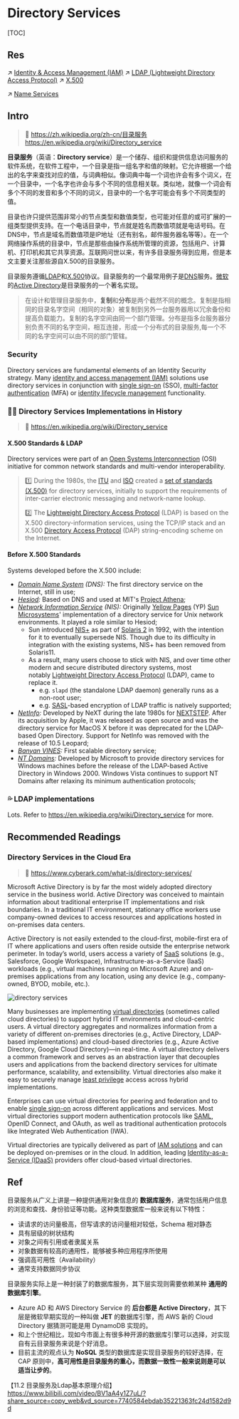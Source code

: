 # Directory Services

[TOC]



## Res
↗ [Identity & Access Management (IAM)](../../../CyberSecurity/🏰%20Cybersecurity%20Basics%20&%20InfoSec/Identity%20&%20Access%20Management%20(IAM)/Identity%20&%20Access%20Management%20(IAM).md)
↗ [LDAP (Lightweight Directory Access Protocol)](../../🏎️%20Computer%20Networking%20and%20Communication/📌%20Computer%20Networking%20Basics/0x01%20Application%20Layer/Messaging%20&%20Remote%20Accessing/LDAP%20(Lightweight%20Directory%20Access%20Protocol)/LDAP%20(Lightweight%20Directory%20Access%20Protocol).md)
↗ [X.500](../../🏎️%20Computer%20Networking%20and%20Communication/📌%20Computer%20Networking%20Basics/0x01%20Application%20Layer/Messaging%20&%20Remote%20Accessing/X.500/X.500.md)

↗ [Name Services](../../🥷🏼%20Operating%20System%20(Engineering)/UNIX%20Family/💂‍♂️%20UNIX%20System%20Services/Name%20Services.md)



## Intro
> 🔗 
> https://zh.wikipedia.org/zh-cn/目录服务
> https://en.wikipedia.org/wiki/Directory_service

**目录服务**（英语：**Directory service**）是一个储存、组织和提供信息访问服务的软件系统，在软件工程中，一个目录是指一组名字和值的映射。它允许根据一个给出的名字来查找对应的值，与词典相似。像词典中每一个词也许会有多个词义，在一个目录中，一个名字也许会与多个不同的信息相关联。类似地，就像一个词会有多个不同的发音和多个不同的词义，目录中的一个名字可能会有多个不同类型的值。

目录也许只提供范围非常小的节点类型和数值类型，也可能对任意的或可扩展的一组类型提供支持。在一个电话目录中，节点就是姓名而数值项就是电话号码。在DNS中，节点是域名而数值项是IP地址（还有别名，邮件服务器名等等）。在一个网络操作系统的目录中，节点是那些由操作系统所管理的资源，包括用户、计算机、打印机和其它共享资源。互联网问世以来，有许多目录服务得到应用，但是本文主要关注那些源自X.500的目录服务。

目录服务遵循[LDAP](https://zh.wikipedia.org/wiki/LDAP "LDAP")和[X.500](https://zh.wikipedia.org/wiki/X.500 "X.500")协议。目录服务的一个最常用例子是[DNS](https://zh.wikipedia.org/wiki/DNS "DNS")服务。[微软](https://zh.wikipedia.org/wiki/%E5%BE%AE%E8%BD%AF "微软")的[Active Directory](https://zh.wikipedia.org/wiki/Active_Directory "Active Directory")是目录服务的一个著名实现。

> 在设计和管理目录服务中，**复制**和**分布**是两个截然不同的概念。复制是指相同的目录名字空间（相同的对象）被复制到另外一台服务器用以冗余备份和提高负载能力。复制的名字空间由同一个部门管理。分布是指多台服务器分别负责不同的名字空间，相互连接，形成一个分布式的目录服务,每一个不同的名字空间可以由不同的部门管辖。


### Security
Directory services are fundamental elements of an Identity Security strategy. Many [identity and access management (IAM)](https://www.cyberark.com/what-is/iam/) solutions use directory services in conjunction with [single sign-on](https://www.cyberark.com/what-is/sso/) (SSO), [multi-factor authentication](https://www.cyberark.com/what-is/mfa/) (MFA) or [identity lifecycle management](https://www.cyberark.com/what-is/identity-lifecycle-management/) functionality.


### 👵🏻 Directory Services Implementations in History 
> 🔗 https://en.wikipedia.org/wiki/Directory_service


#### X.500 Standards & LDAP
Directory services were part of an [Open Systems Interconnection](https://en.wikipedia.org/wiki/Open_Systems_Interconnection "Open Systems Interconnection") (OSI) initiative for common network standards and multi-vendor interoperability.

> 1️⃣ During the 1980s, the [ITU](https://en.wikipedia.org/wiki/International_Telecommunication_Union "International Telecommunication Union") and [ISO](https://en.wikipedia.org/wiki/International_Organization_for_Standardization "International Organization for Standardization") created a [set of standards (X.500)](https://en.wikipedia.org/wiki/X.500 "X.500") for directory services, initially to support the requirements of inter-carrier electronic messaging and network-name lookup.
> 
> 2️⃣ The [Lightweight Directory Access Protocol](https://en.wikipedia.org/wiki/Lightweight_Directory_Access_Protocol "Lightweight Directory Access Protocol") (LDAP) is based on the X.500 directory-information services, using the TCP/IP stack and an X.500 [Directory Access Protocol](https://en.wikipedia.org/wiki/Directory_Access_Protocol "Directory Access Protocol") (DAP) string-encoding scheme on the Internet.


#### Before X.500 Standards
Systems developed before the X.500 include:
- _[Domain Name System](https://en.wikipedia.org/wiki/Domain_Name_System "Domain Name System") (DNS):_ The first directory service on the Internet, still in use;
- _[Hesiod](https://en.wikipedia.org/wiki/Hesiod_(name_service) "Hesiod (name service)"):_ Based on DNS and used at MIT's [Project Athena](https://en.wikipedia.org/wiki/Project_Athena "Project Athena");
- _[Network Information Service](https://en.wikipedia.org/wiki/Network_Information_Service "Network Information Service") (NIS):_ Originally [Yellow Pages](https://en.wikipedia.org/wiki/Yellow_Pages_(computing) "Yellow Pages (computing)") (YP) [Sun Microsystems](https://en.wikipedia.org/wiki/Sun_Microsystems "Sun Microsystems")' implementation of a directory service for Unix network environments. It played a role similar to Hesiod;
	- Sun introduced [NIS+](https://en.wikipedia.org/wiki/NIS%2B "NIS+") as part of [Solaris 2](https://en.wikipedia.org/wiki/Solaris_(operating_system) "Solaris (operating system)") in 1992, with the intention for it to eventually supersede NIS. Though due to its difficulty in integration with the existing systems, NIS+ has been removed from Solaris11.
	- As a result, many users choose to stick with NIS, and over time other modern and secure distributed directory systems, most notably [Lightweight Directory Access Protocol](https://en.wikipedia.org/wiki/Lightweight_Directory_Access_Protocol "Lightweight Directory Access Protocol") (LDAP), came to replace it. 
		- e.g. `slapd` (the standalone LDAP daemon) generally runs as a non-root user;
		- e.g. [SASL](https://en.wikipedia.org/wiki/Simple_Authentication_and_Security_Layer "Simple Authentication and Security Layer")-based encryption of LDAP traffic is natively supported;
- _[NetInfo](https://en.wikipedia.org/wiki/NetInfo "NetInfo"):_ Developed by NeXT during the late 1980s for [NEXTSTEP](https://en.wikipedia.org/wiki/NEXTSTEP "NEXTSTEP"). After its acquisition by Apple, it was released as open source and was the directory service for MacOS X before it was deprecated for the LDAP-based Open Directory. Support for NetInfo was removed with the release of 10.5 Leopard;
- _[Banyan VINES](https://en.wikipedia.org/wiki/Banyan_VINES "Banyan VINES"):_ First scalable directory service;
- _[NT Domains](https://en.wikipedia.org/wiki/Windows_domain "Windows domain"):_ Developed by Microsoft to provide directory services for Windows machines before the release of the LDAP-based Active Directory in Windows 2000. Windows Vista continues to support NT Domains after relaxing its minimum authentication protocols;


### 💦 LDAP implementations
Lots. Refer to https://en.wikipedia.org/wiki/Directory_service for more.



## Recommended Readings
### Directory Services in the Cloud Era
> 🔗 https://www.cyberark.com/what-is/directory-services/

Microsoft Active Directory is by far the most widely adopted directory service in the business world. Active Directory was conceived to maintain information about traditional enterprise IT implementations and risk boundaries. In a traditional IT environment, stationary office workers use company-owned devices to access resources and applications hosted in on-premises data centers.

Active Directory is not easily extended to the cloud-first, mobile-first era of IT where applications and users often reside outside the enterprise network perimeter. In today’s world, users access a variety of [SaaS](https://www.cyberark.com/what-is/saas/) solutions (e.g., Salesforce, Google Workspace), Infrastructure-as-a-Service (IaaS) workloads (e.g., virtual machines running on Microsoft Azure) and on-premises applications from any location, using any device (e.g., company-owned, BYOD, mobile, etc.).

![directory services](https://www.cyberark.com/wp-content/uploads/2021/11/directory-services-img-1.png)

Many businesses are implementing [virtual directories](https://www.cyberark.com/what-is/virtual-directory/) (sometimes called cloud directories) to support hybrid IT environments and cloud-centric users. A virtual directory aggregates and normalizes information from a variety of different on-premises directories (e.g., Active Directory, LDAP-based implementations) and cloud-based directories (e.g., Azure Active Directory, Google Cloud Directory)—in real-time. A virtual directory delivers a common framework and serves as an abstraction layer that decouples users and applications from the backend directory services for ultimate performance, scalability, and extensibility. Virtual directories also make it easy to securely manage [least privilege](https://www.cyberark.com/what-is/least-privilege/) access across hybrid implementations.

Enterprises can use virtual directories for peering and federation and to enable [single sign-on](https://www.cyberark.com/products/single-sign-on/) across different applications and services. Most virtual directories support modern authentication protocols like [SAML](https://www.cyberark.com/what-is/saml/), OpenID Connect, and OAuth, as well as traditional authentication protocols like Integrated Web Authentication (IWA).

Virtual directories are typically delivered as part of [IAM solutions](https://www.cyberark.com/products/access-management/) and can be deployed on-premises or in the cloud. In addition, leading [Identity-as-a-Service (IDaaS)](https://www.cyberark.com/what-is/idaas/) providers offer cloud-based virtual directories.



## Ref
[一文了解云目录服务]: https://www.infoq.cn/article/understanding-cloud-directory-services
目录服务从广义上讲是一种提供通用对象信息的 **数据库服务**，通常包括用户信息的浏览和查找、身份验证等功能。这种类型数据库一般来说有以下特性：
-   读请求的访问量极高，但写请求的访问量相对较低，Schema 相对静态
-   具有层级的树状结构
-   对象之间有引用或者隶属关系
-   对象数据有较高的通用性，能够被多种应用程序所使用
-   强调高可用性（Availability）
-   通常支持数据同步协议


目录服务实际上是一种封装了的数据库服务，其下层实现则需要依赖某种 **通用的数据库引擎**。
- Azure AD 和 AWS Directory Service 的 **后台都是 Active Directory**，其下层是微软早期实现的一种叫做 **JET** 的数据库引擎，而 AWS 新的 Cloud Directory 据猜测可能是用 DynamoDB 实现的。
- 和上个世纪相比，现如今市面上有很多种开源的数据库引擎可以选择，对实现自有云目录服务来说是个好消息。
- 目前主流的观点认为 **NoSQL** 类型的数据库是实现目录服务的较好选择，在 CAP 原则中，**高可用性是目录服务的重心，而数据一致性一般来说则是可以适当让步的**。

【11.2 目录服务及Ldap基本原理介绍】 https://www.bilibili.com/video/BV1aA4y1Z7uL/?share_source=copy_web&vd_source=7740584ebdab35221363fc24d1582d9d

[Network Information Service]: https://en.wikipedia.org/wiki/Network_Information_Service

